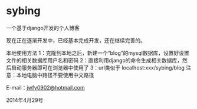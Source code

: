 sybing
======



一个基于django开发的个人博客

现在正在逐渐开发中，已经基本完成开发，还在继续完善的。

本地使用方法
1：克隆到本地之后，新建一个“blog”的mysql数据库，设置好设置文件的相关数据库用户名和密码
2：直接利用django的命令生成相关数据库，然后启动服务器即可在浏览器中使用了
3：url类似于 localhost:xxx/sybing/blog
注意：本地电脑中路径不要使用中文路径


E-mail：jwfy0902@hotmail.com

2014年4月29号


